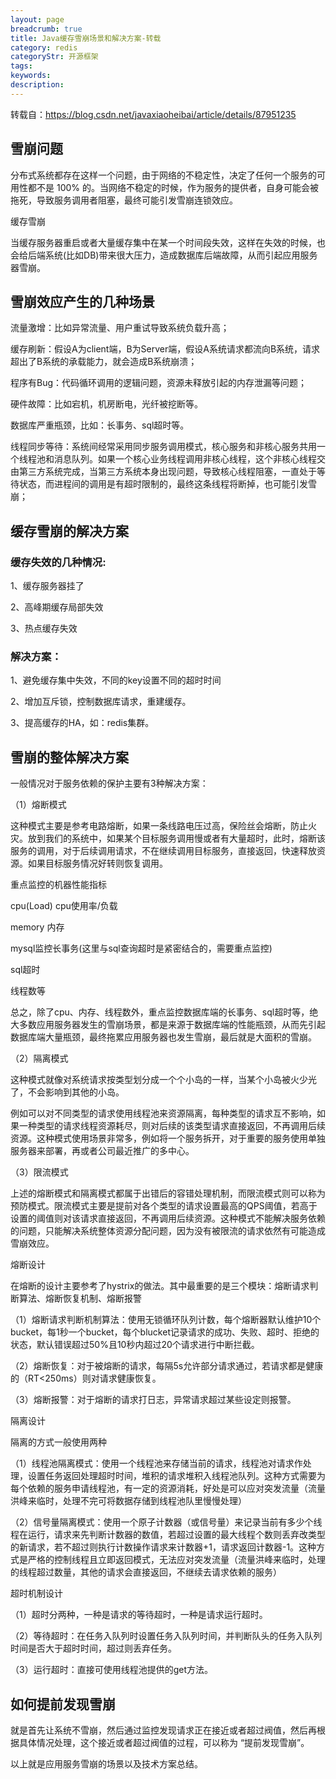 ```yaml
---
layout: page
breadcrumb: true
title: Java缓存雪崩场景和解决方案-转载
category: redis
categoryStr: 开源框架
tags:
keywords:
description:
---
```


转载自：https://blog.csdn.net/javaxiaoheibai/article/details/87951235




## 雪崩问题


分布式系统都存在这样一个问题，由于网络的不稳定性，决定了任何一个服务的可用性都不是 100% 的。当网络不稳定的时候，作为服务的提供者，自身可能会被拖死，导致服务调用者阻塞，最终可能引发雪崩连锁效应。

缓存雪崩

当缓存服务器重启或者大量缓存集中在某一个时间段失效，这样在失效的时候，也会给后端系统(比如DB)带来很大压力，造成数据库后端故障，从而引起应用服务器雪崩。

## 雪崩效应产生的几种场景

流量激增：比如异常流量、用户重试导致系统负载升高；

缓存刷新：假设A为client端，B为Server端，假设A系统请求都流向B系统，请求超出了B系统的承载能力，就会造成B系统崩溃；

程序有Bug：代码循环调用的逻辑问题，资源未释放引起的内存泄漏等问题；

硬件故障：比如宕机，机房断电，光纤被挖断等。

数据库严重瓶颈，比如：长事务、sql超时等。

线程同步等待：系统间经常采用同步服务调用模式，核心服务和非核心服务共用一个线程池和消息队列。如果一个核心业务线程调用非核心线程，这个非核心线程交由第三方系统完成，当第三方系统本身出现问题，导致核心线程阻塞，一直处于等待状态，而进程间的调用是有超时限制的，最终这条线程将断掉，也可能引发雪崩；

## 缓存雪崩的解决方案


### 缓存失效的几种情况:

1、缓存服务器挂了

2、高峰期缓存局部失效

3、热点缓存失效

### 解决方案：

1、避免缓存集中失效，不同的key设置不同的超时时间

2、增加互斥锁，控制数据库请求，重建缓存。

3、提高缓存的HA，如：redis集群。

## 雪崩的整体解决方案

一般情况对于服务依赖的保护主要有3种解决方案：

（1）熔断模式

这种模式主要是参考电路熔断，如果一条线路电压过高，保险丝会熔断，防止火灾。放到我们的系统中，如果某个目标服务调用慢或者有大量超时，此时，熔断该服务的调用，对于后续调用请求，不在继续调用目标服务，直接返回，快速释放资源。如果目标服务情况好转则恢复调用。

重点监控的机器性能指标

cpu(Load) cpu使用率/负载

memory 内存

mysql监控长事务(这里与sql查询超时是紧密结合的，需要重点监控)

sql超时

线程数等

总之，除了cpu、内存、线程数外，重点监控数据库端的长事务、sql超时等，绝大多数应用服务器发生的雪崩场景，都是来源于数据库端的性能瓶颈，从而先引起数据库端大量瓶颈，最终拖累应用服务器也发生雪崩，最后就是大面积的雪崩。

（2）隔离模式

这种模式就像对系统请求按类型划分成一个个小岛的一样，当某个小岛被火少光了，不会影响到其他的小岛。

例如可以对不同类型的请求使用线程池来资源隔离，每种类型的请求互不影响，如果一种类型的请求线程资源耗尽，则对后续的该类型请求直接返回，不再调用后续资源。这种模式使用场景非常多，例如将一个服务拆开，对于重要的服务使用单独服务器来部署，再或者公司最近推广的多中心。

（3）限流模式

上述的熔断模式和隔离模式都属于出错后的容错处理机制，而限流模式则可以称为预防模式。限流模式主要是提前对各个类型的请求设置最高的QPS阈值，若高于设置的阈值则对该请求直接返回，不再调用后续资源。这种模式不能解决服务依赖的问题，只能解决系统整体资源分配问题，因为没有被限流的请求依然有可能造成雪崩效应。

熔断设计

在熔断的设计主要参考了hystrix的做法。其中最重要的是三个模块：熔断请求判断算法、熔断恢复机制、熔断报警

（1）熔断请求判断机制算法：使用无锁循环队列计数，每个熔断器默认维护10个bucket，每1秒一个bucket，每个blucket记录请求的成功、失败、超时、拒绝的状态，默认错误超过50%且10秒内超过20个请求进行中断拦截。

（2）熔断恢复：对于被熔断的请求，每隔5s允许部分请求通过，若请求都是健康的（RT<250ms）则对请求健康恢复。

（3）熔断报警：对于熔断的请求打日志，异常请求超过某些设定则报警。

隔离设计

隔离的方式一般使用两种

（1）线程池隔离模式：使用一个线程池来存储当前的请求，线程池对请求作处理，设置任务返回处理超时时间，堆积的请求堆积入线程池队列。这种方式需要为每个依赖的服务申请线程池，有一定的资源消耗，好处是可以应对突发流量（流量洪峰来临时，处理不完可将数据存储到线程池队里慢慢处理）

（2）信号量隔离模式：使用一个原子计数器（或信号量）来记录当前有多少个线程在运行，请求来先判断计数器的数值，若超过设置的最大线程个数则丢弃改类型的新请求，若不超过则执行计数操作请求来计数器+1，请求返回计数器-1。这种方式是严格的控制线程且立即返回模式，无法应对突发流量（流量洪峰来临时，处理的线程超过数量，其他的请求会直接返回，不继续去请求依赖的服务）

超时机制设计

（1）超时分两种，一种是请求的等待超时，一种是请求运行超时。

（2）等待超时：在任务入队列时设置任务入队列时间，并判断队头的任务入队列时间是否大于超时时间，超过则丢弃任务。

（3）运行超时：直接可使用线程池提供的get方法。

## 如何提前发现雪崩


就是首先让系统不雪崩，然后通过监控发现请求正在接近或者超过阀值，然后再根据具体情况处理，这个接近或者超过阀值的过程，可以称为 “提前发现雪崩”。

以上就是应用服务雪崩的场景以及技术方案总结。



